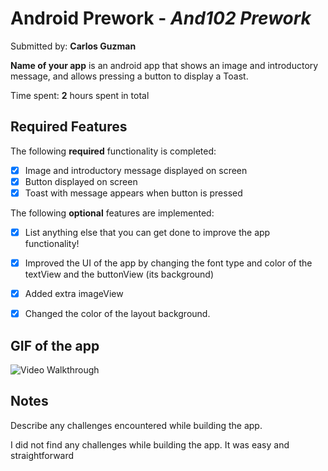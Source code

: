 # Android Prework - *And102 Prework*

Submitted by: **Carlos Guzman**

**Name of your app** is an android app that shows an image and introductory message, and allows pressing a button to display a Toast. 

Time spent: **2** hours spent in total

## Required Features

The following **required** functionality is completed:

* [X] Image and introductory message displayed on screen
* [X] Button displayed on screen
* [X] Toast with message appears when button is pressed 

The following **optional** features are implemented:

* [x] List anything else that you can get done to improve the app functionality!
* [x] Improved the UI of the app by changing the font type and color of the textView and the buttonView (its background)
* [x] Added extra imageView
* [x] Changed the color of the layout background.
 
    
## GIF of the app



<img src='http://i.imgur.com/link/to/your/gif/file.gif' title='Video Walkthrough' width='' alt='Video Walkthrough' />

<!-- Replace this with whatever GIF tool you used! -->
<!-- Recommended tools:
[Kap](https://getkap.co/) for macOS
[ScreenToGif](https://www.screentogif.com/) for Windows
[peek](https://github.com/phw/peek) for Linux. -->

## Notes

Describe any challenges encountered while building the app.

I did not find any challenges while building the app. It was easy and straightforward

